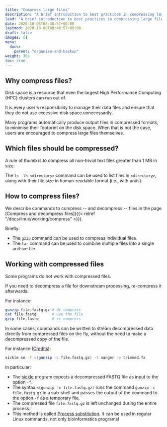 ```yaml
---
title: "Compress large files"
description: "A brief introduction to best practices in compressing large files."
lead: "A brief introduction to best practices in compressing large files."
date: 2020-10-06T08:48:57+00:00
lastmod: 2020-10-06T08:48:57+00:00
draft: false
images: []
menu:
  docs:
    parent: "organise-and-backup"
weight: 303
toc: true
---
```


## Why compress files?

Disk space is a resource that even the largest High Performance Computing (HPC) clusters
can run out of.

It is every user's responsibility to manage their data files and ensure that they do not
use excessive disk space unnecessarily.

Many programs automatically produce output files in compressed formats, to minimise their
footprint on the disk space.
When that is not the case, users are encouraged to compress large files themselves.

## Which files should be compressed?

A rule of thumb is to compress all non-trivial text files greater than 1 MB in size.

The `ls -lh <directory>` command can be used to list files in `<directory>`, along with their
file size in human-readable format (i.e., with units).

## How to compress files?

We describe commands to compress -- and decompress -- files in the page
[Compress and decompress files]({{< relref "/docs/linux/working/compress" >}}).

Briefly:

- The `gzip` command can be used to compress individual files.
- The `tar` command can be used to combine multiple files into a single archive file.

## Working with compressed files

Some programs do not work with compressed files.

If you need to decompress a file for downstream processing, re-compress it afterwards.

For instance:

```bash
gunzip file.fastq.gz # de-compress
cat file.fastq       # use the file
gzip file.fastq      # re-compress
```

In some cases, commands can be written to stream decompressed data directly from
compressed files on the fly, without the need to make a decompressed copy of the file.

For instance ([Credits][ucdavis-process-substitution]):

```bash
sickle se -f <(gunzip -c file.fastq.gz) -t sanger -o trimmed.fa
```

In particular:

- The [sickle][sickle-github] program expects a decompressed FASTQ file
  as input to the option `-f`.
- The syntax `<(gunzip -c file.fastq.gz)` runs the command
  `gunzip -c file.fastq.gz` in a sub-shell
  and passes the output of the command to the option `-f`
  as a temporary file.
- The compressed file `file.fastq.gz` is left unchanged during the entire
  process.
- This method is called [Process substitution][tldp-process-substitution].
  It can be used in regular Linux commands, not only bioinformatics programs!

<!-- Link definitions -->

[sickle-github]: https://github.com/najoshi/sickle
[ucdavis-process-substitution]: https://ucdavis-bioinformatics-training.github.io/2019-March-Bioinformatics-Prerequisites/tuesday/advanced-command-line.html#process-substitution
[tldp-process-substitution]: https://tldp.org/LDP/abs/html/process-sub.html
